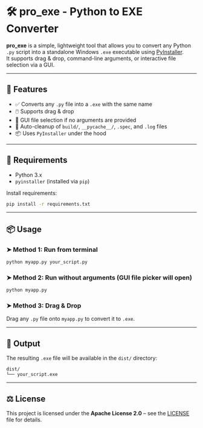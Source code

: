 # 🛠️ pro_exe - Python to EXE Converter

**pro_exe** is a simple, lightweight tool that allows you to convert any Python `.py` script into a standalone Windows `.exe` executable using [PyInstaller](https://www.pyinstaller.org/).  
It supports drag & drop, command-line arguments, or interactive file selection via a GUI.

---

## 🚀 Features

- ✅ Converts any `.py` file into a `.exe` with the same name
- 🖱️ Supports drag & drop
- 📂 GUI file selection if no arguments are provided
- 🧹 Auto-cleanup of `build/`, `__pycache__/`, `.spec`, and `.log` files
- 📦 Uses `PyInstaller` under the hood

---

## 🔧 Requirements

- Python 3.x
- `pyinstaller` (installed via `pip`)

Install requirements:

```bash
pip install -r requirements.txt
```

---

## 📦 Usage

### ➤ Method 1: Run from terminal

```bash
python myapp.py your_script.py
```

### ➤ Method 2: Run without arguments (GUI file picker will open)

```bash
python myapp.py
```

### ➤ Method 3: Drag & Drop

Drag any `.py` file onto `myapp.py` to convert it to `.exe`.

---

## 📁 Output

The resulting `.exe` file will be available in the `dist/` directory:

```
dist/
└── your_script.exe
```

---

## ⚖ License

This project is licensed under the **Apache License 2.0** – see the [LICENSE](LICENSE) file for details.
